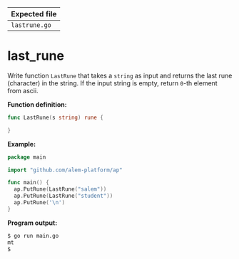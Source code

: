 | Expected file   |
| --------------- |
| `lastrune.go`   |

# last_rune


Write function `LastRune` that takes a `string` as input and returns the last rune (character) in the string. If the input string is empty, return `0`-th element from ascii.

**Function definition:**

```go
func LastRune(s string) rune {

}
```

**Example:**

```go
package main

import "github.com/alem-platform/ap"

func main() {
  ap.PutRune(LastRune("salem"))
  ap.PutRune(LastRune("student"))
  ap.PutRune('\n')
}
```

**Program output:**

```sh
$ go run main.go
mt
$
```
